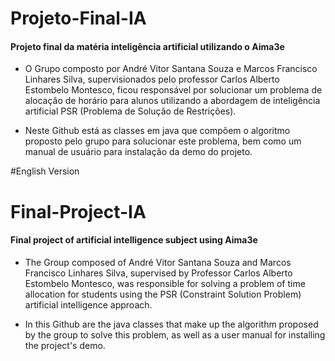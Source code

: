# Projeto-Final-IA
#### Projeto final da matéria inteligência artificial utilizando o Aima3e

- O Grupo composto por André Vitor Santana Souza e Marcos Francisco Linhares Silva, supervisionados pelo professor Carlos Alberto Estombelo Montesco, ficou responsável por solucionar um problema de alocação de horário para alunos utilizando a abordagem de inteligência artificial PSR (Problema de Solução de Restrições).

- Neste Github está as classes em java que compõem o algoritmo proposto pelo grupo para solucionar este problema, bem como um manual de usuário para instalação da demo do projeto.


#English Version

# Final-Project-IA
#### Final project of artificial intelligence subject using Aima3e

- The Group composed of André Vitor Santana Souza and Marcos Francisco Linhares Silva, supervised by Professor Carlos Alberto Estombelo Montesco, was responsible for solving a problem of time allocation for students using the PSR (Constraint Solution Problem) artificial intelligence approach.

- In this Github are the java classes that make up the algorithm proposed by the group to solve this problem, as well as a user manual for installing the project's demo.
